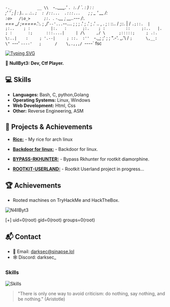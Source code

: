 `-._           __
 \\  `-..____,.'  `.
  :`.         /    \`.
  :  )       :      : \
   ;'        '   ;  |  :
   )..      .. .:.`.;  :
  /::...  .:::...   ` ;
  ; _ '    __        /:\
  `:o>   /\o_>      ;:. `.
 `-`.__ ;   __..--- /:.   \
 === \_/   ;=====_.':.     ;
  ,/'`--'...`--....        ;
           ;                    ;
         .'                      ;
       .'                        ;
     .'     ..     ,      .       ;
    :       ::..  /      ;::.     |
   /      `.;::.  |       ;:..    ;
  :         |:.   :       ;:.    ;
  :         ::     ;:..   |.    ;
   :       :;      :::....|     |
   /\     ,/ \      ;:::::;     ;
 .:. \:..|    :     ; '.--|     ;
::.  :''  `-.,,;     ;'   ;     ;
".-'. _.'\      / `;      \,__:      \"
`---'    `----'   ;      /    \,.,,,/
                  `----`              fsc

[![Typing SVG](https://readme-typing-svg.demolab.com?font=Libre+Barcode+39+Text&pause=100&color=A6A6A6&random=false&width=435&lines=gcc+-shared+-fPIC+-o+libc.so+RK.c)](https://git.io/typing-svg)

👤 **NullByt3: Dev, Ctf Player.**


## **💻 Skills**

- **Languages:** Bash, C, python,Golang
- **Operating Systems:** Linux, Windows
- **Web Development:** Html, Css
- **Other:** Reverse Engineering, ASM

## **🚀 Projects & Achievements**

- **[Rice:](https://github.com/DARKSECshell/rice_arch)** - My rice for arch linux
  
- **[Backdoor for linux:](https://github.com/DARKSECshell/shell_persistent)** - Backdoor for linux.

- **[BYPASS-RKHUNTER:](https://github.com/DARKSECshell/BYPASS-RKHUNTER)** - Bypass Rkhunter for rootkit diamorphine.
- **[ROOTKIT-USERLAND:](https://github.com/DARKSECshell/ROOTKIT-USERLAND)** - Rootkit Userland project in progress...


## **🏆 Achievements**

- Rooted machines on TryHackMe and HackTheBox.

![N4llByt3](https://github.com/user-attachments/assets/86971b73-bc5e-46ac-9919-1385196f8e7f)


 [+] uid=0(root) gid=0(root) groups=0(root)

## **📬 Contact**

- 📧 Email: darksec@sinapse.lol
- 🕸️ Discord: darksec_

<h3>Skills</h3>

![Skills](https://skillicons.dev/icons?i=bash,c,linux)

> "There is only one way to avoid criticism: do nothing, say nothing, and be nothing."
(Aristotle)
